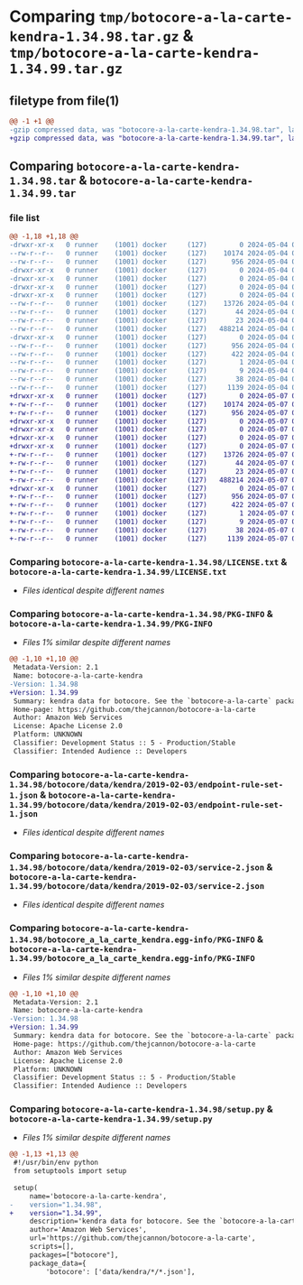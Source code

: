 # Comparing `tmp/botocore-a-la-carte-kendra-1.34.98.tar.gz` & `tmp/botocore-a-la-carte-kendra-1.34.99.tar.gz`

## filetype from file(1)

```diff
@@ -1 +1 @@
-gzip compressed data, was "botocore-a-la-carte-kendra-1.34.98.tar", last modified: Sat May  4 01:01:30 2024, max compression
+gzip compressed data, was "botocore-a-la-carte-kendra-1.34.99.tar", last modified: Tue May  7 01:02:32 2024, max compression
```

## Comparing `botocore-a-la-carte-kendra-1.34.98.tar` & `botocore-a-la-carte-kendra-1.34.99.tar`

### file list

```diff
@@ -1,18 +1,18 @@
-drwxr-xr-x   0 runner    (1001) docker     (127)        0 2024-05-04 01:01:30.474172 botocore-a-la-carte-kendra-1.34.98/
--rw-r--r--   0 runner    (1001) docker     (127)    10174 2024-05-04 01:01:30.000000 botocore-a-la-carte-kendra-1.34.98/LICENSE.txt
--rw-r--r--   0 runner    (1001) docker     (127)      956 2024-05-04 01:01:30.474172 botocore-a-la-carte-kendra-1.34.98/PKG-INFO
-drwxr-xr-x   0 runner    (1001) docker     (127)        0 2024-05-04 01:01:30.470173 botocore-a-la-carte-kendra-1.34.98/botocore/
-drwxr-xr-x   0 runner    (1001) docker     (127)        0 2024-05-04 01:01:30.470173 botocore-a-la-carte-kendra-1.34.98/botocore/data/
-drwxr-xr-x   0 runner    (1001) docker     (127)        0 2024-05-04 01:01:30.470173 botocore-a-la-carte-kendra-1.34.98/botocore/data/kendra/
-drwxr-xr-x   0 runner    (1001) docker     (127)        0 2024-05-04 01:01:30.470173 botocore-a-la-carte-kendra-1.34.98/botocore/data/kendra/2019-02-03/
--rw-r--r--   0 runner    (1001) docker     (127)    13726 2024-05-04 01:01:11.000000 botocore-a-la-carte-kendra-1.34.98/botocore/data/kendra/2019-02-03/endpoint-rule-set-1.json
--rw-r--r--   0 runner    (1001) docker     (127)       44 2024-05-04 01:01:11.000000 botocore-a-la-carte-kendra-1.34.98/botocore/data/kendra/2019-02-03/examples-1.json
--rw-r--r--   0 runner    (1001) docker     (127)       23 2024-05-04 01:01:11.000000 botocore-a-la-carte-kendra-1.34.98/botocore/data/kendra/2019-02-03/paginators-1.json
--rw-r--r--   0 runner    (1001) docker     (127)   488214 2024-05-04 01:01:11.000000 botocore-a-la-carte-kendra-1.34.98/botocore/data/kendra/2019-02-03/service-2.json
-drwxr-xr-x   0 runner    (1001) docker     (127)        0 2024-05-04 01:01:30.474172 botocore-a-la-carte-kendra-1.34.98/botocore_a_la_carte_kendra.egg-info/
--rw-r--r--   0 runner    (1001) docker     (127)      956 2024-05-04 01:01:30.000000 botocore-a-la-carte-kendra-1.34.98/botocore_a_la_carte_kendra.egg-info/PKG-INFO
--rw-r--r--   0 runner    (1001) docker     (127)      422 2024-05-04 01:01:30.000000 botocore-a-la-carte-kendra-1.34.98/botocore_a_la_carte_kendra.egg-info/SOURCES.txt
--rw-r--r--   0 runner    (1001) docker     (127)        1 2024-05-04 01:01:30.000000 botocore-a-la-carte-kendra-1.34.98/botocore_a_la_carte_kendra.egg-info/dependency_links.txt
--rw-r--r--   0 runner    (1001) docker     (127)        9 2024-05-04 01:01:30.000000 botocore-a-la-carte-kendra-1.34.98/botocore_a_la_carte_kendra.egg-info/top_level.txt
--rw-r--r--   0 runner    (1001) docker     (127)       38 2024-05-04 01:01:30.474172 botocore-a-la-carte-kendra-1.34.98/setup.cfg
--rw-r--r--   0 runner    (1001) docker     (127)     1139 2024-05-04 01:01:30.000000 botocore-a-la-carte-kendra-1.34.98/setup.py
+drwxr-xr-x   0 runner    (1001) docker     (127)        0 2024-05-07 01:02:32.520095 botocore-a-la-carte-kendra-1.34.99/
+-rw-r--r--   0 runner    (1001) docker     (127)    10174 2024-05-07 01:02:32.000000 botocore-a-la-carte-kendra-1.34.99/LICENSE.txt
+-rw-r--r--   0 runner    (1001) docker     (127)      956 2024-05-07 01:02:32.520095 botocore-a-la-carte-kendra-1.34.99/PKG-INFO
+drwxr-xr-x   0 runner    (1001) docker     (127)        0 2024-05-07 01:02:32.520095 botocore-a-la-carte-kendra-1.34.99/botocore/
+drwxr-xr-x   0 runner    (1001) docker     (127)        0 2024-05-07 01:02:32.520095 botocore-a-la-carte-kendra-1.34.99/botocore/data/
+drwxr-xr-x   0 runner    (1001) docker     (127)        0 2024-05-07 01:02:32.520095 botocore-a-la-carte-kendra-1.34.99/botocore/data/kendra/
+drwxr-xr-x   0 runner    (1001) docker     (127)        0 2024-05-07 01:02:32.520095 botocore-a-la-carte-kendra-1.34.99/botocore/data/kendra/2019-02-03/
+-rw-r--r--   0 runner    (1001) docker     (127)    13726 2024-05-07 01:02:11.000000 botocore-a-la-carte-kendra-1.34.99/botocore/data/kendra/2019-02-03/endpoint-rule-set-1.json
+-rw-r--r--   0 runner    (1001) docker     (127)       44 2024-05-07 01:02:11.000000 botocore-a-la-carte-kendra-1.34.99/botocore/data/kendra/2019-02-03/examples-1.json
+-rw-r--r--   0 runner    (1001) docker     (127)       23 2024-05-07 01:02:11.000000 botocore-a-la-carte-kendra-1.34.99/botocore/data/kendra/2019-02-03/paginators-1.json
+-rw-r--r--   0 runner    (1001) docker     (127)   488214 2024-05-07 01:02:11.000000 botocore-a-la-carte-kendra-1.34.99/botocore/data/kendra/2019-02-03/service-2.json
+drwxr-xr-x   0 runner    (1001) docker     (127)        0 2024-05-07 01:02:32.520095 botocore-a-la-carte-kendra-1.34.99/botocore_a_la_carte_kendra.egg-info/
+-rw-r--r--   0 runner    (1001) docker     (127)      956 2024-05-07 01:02:32.000000 botocore-a-la-carte-kendra-1.34.99/botocore_a_la_carte_kendra.egg-info/PKG-INFO
+-rw-r--r--   0 runner    (1001) docker     (127)      422 2024-05-07 01:02:32.000000 botocore-a-la-carte-kendra-1.34.99/botocore_a_la_carte_kendra.egg-info/SOURCES.txt
+-rw-r--r--   0 runner    (1001) docker     (127)        1 2024-05-07 01:02:32.000000 botocore-a-la-carte-kendra-1.34.99/botocore_a_la_carte_kendra.egg-info/dependency_links.txt
+-rw-r--r--   0 runner    (1001) docker     (127)        9 2024-05-07 01:02:32.000000 botocore-a-la-carte-kendra-1.34.99/botocore_a_la_carte_kendra.egg-info/top_level.txt
+-rw-r--r--   0 runner    (1001) docker     (127)       38 2024-05-07 01:02:32.520095 botocore-a-la-carte-kendra-1.34.99/setup.cfg
+-rw-r--r--   0 runner    (1001) docker     (127)     1139 2024-05-07 01:02:32.000000 botocore-a-la-carte-kendra-1.34.99/setup.py
```

### Comparing `botocore-a-la-carte-kendra-1.34.98/LICENSE.txt` & `botocore-a-la-carte-kendra-1.34.99/LICENSE.txt`

 * *Files identical despite different names*

### Comparing `botocore-a-la-carte-kendra-1.34.98/PKG-INFO` & `botocore-a-la-carte-kendra-1.34.99/PKG-INFO`

 * *Files 1% similar despite different names*

```diff
@@ -1,10 +1,10 @@
 Metadata-Version: 2.1
 Name: botocore-a-la-carte-kendra
-Version: 1.34.98
+Version: 1.34.99
 Summary: kendra data for botocore. See the `botocore-a-la-carte` package for more info.
 Home-page: https://github.com/thejcannon/botocore-a-la-carte
 Author: Amazon Web Services
 License: Apache License 2.0
 Platform: UNKNOWN
 Classifier: Development Status :: 5 - Production/Stable
 Classifier: Intended Audience :: Developers
```

### Comparing `botocore-a-la-carte-kendra-1.34.98/botocore/data/kendra/2019-02-03/endpoint-rule-set-1.json` & `botocore-a-la-carte-kendra-1.34.99/botocore/data/kendra/2019-02-03/endpoint-rule-set-1.json`

 * *Files identical despite different names*

### Comparing `botocore-a-la-carte-kendra-1.34.98/botocore/data/kendra/2019-02-03/service-2.json` & `botocore-a-la-carte-kendra-1.34.99/botocore/data/kendra/2019-02-03/service-2.json`

 * *Files identical despite different names*

### Comparing `botocore-a-la-carte-kendra-1.34.98/botocore_a_la_carte_kendra.egg-info/PKG-INFO` & `botocore-a-la-carte-kendra-1.34.99/botocore_a_la_carte_kendra.egg-info/PKG-INFO`

 * *Files 1% similar despite different names*

```diff
@@ -1,10 +1,10 @@
 Metadata-Version: 2.1
 Name: botocore-a-la-carte-kendra
-Version: 1.34.98
+Version: 1.34.99
 Summary: kendra data for botocore. See the `botocore-a-la-carte` package for more info.
 Home-page: https://github.com/thejcannon/botocore-a-la-carte
 Author: Amazon Web Services
 License: Apache License 2.0
 Platform: UNKNOWN
 Classifier: Development Status :: 5 - Production/Stable
 Classifier: Intended Audience :: Developers
```

### Comparing `botocore-a-la-carte-kendra-1.34.98/setup.py` & `botocore-a-la-carte-kendra-1.34.99/setup.py`

 * *Files 1% similar despite different names*

```diff
@@ -1,13 +1,13 @@
 #!/usr/bin/env python
 from setuptools import setup
 
 setup(
     name='botocore-a-la-carte-kendra',
-    version="1.34.98",
+    version="1.34.99",
     description='kendra data for botocore. See the `botocore-a-la-carte` package for more info.',
     author='Amazon Web Services',
     url='https://github.com/thejcannon/botocore-a-la-carte',
     scripts=[],
     packages=["botocore"],
     package_data={
         'botocore': ['data/kendra/*/*.json'],
```

